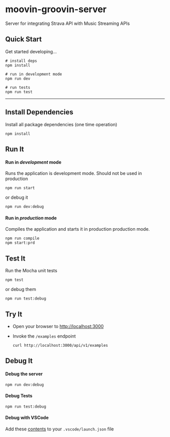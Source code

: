 # moovin-groovin-server

Server for integrating Strava API with Music Streaming APIs

## Quick Start

Get started developing...

```shell
# install deps
npm install

# run in development mode
npm run dev

# run tests
npm run test
```

---

## Install Dependencies

Install all package dependencies (one time operation)

```shell
npm install
```

## Run It

#### Run in _development_ mode

Runs the application is development mode. Should not be used in production

```shell
npm run start
```

or debug it

```shell
npm run dev:debug
```

#### Run in _production_ mode

Compiles the application and starts it in production production mode.

```shell
npm run compile
npm start:prd
```

## Test It

Run the Mocha unit tests

```shell
npm test
```

or debug them

```shell
npm run test:debug
```

## Try It

- Open your browser to [http://localhost:3000](http://localhost:3000)
- Invoke the `/examples` endpoint

  ```shell
  curl http://localhost:3000/api/v1/examples
  ```

## Debug It

#### Debug the server

```
npm run dev:debug
```

#### Debug Tests

```
npm run test:debug
```

#### Debug with VSCode

Add these [contents](https://github.com/cdimascio/generator-express-no-stress/blob/next/assets/.vscode/launch.json) to your `.vscode/launch.json` file
